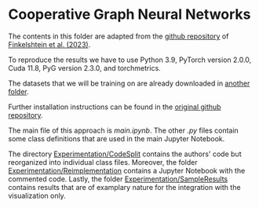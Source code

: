 # Cooperative Graph Neural Networks

The contents in this folder are adapted from the [github repository](https://github.com/benfinkelshtein/CoGNN/tree/main) of [Finkelshtein et al. (2023)](https://doi.org/10.48550/arXiv.2310.01267).

To reproduce the results we have to use Python 3.9, PyTorch version 2.0.0, Cuda 11.8, PyG version 2.3.0, and torchmetrics.

The datasets that we will be training on are already downloaded in [another folder](https://github.com/TobiasErbacher/gdl/tree/main/replication/data).

Further installation instructions can be found in the [original github repository](https://github.com/benfinkelshtein/CoGNN/tree/main).

The main file of this approach is _main.ipynb_. The other _.py_ files contain some class definitions that are used in the main Jupyter Notebook.

The directory [Experimentation/CodeSplit](https://github.com/TobiasErbacher/gdl/tree/main/CoGCN/Experimentation/CodeSplit) contains the authors' code but reorganized into individual class files. Moreover, the folder [Experimentation/Reimplementation](https://github.com/TobiasErbacher/gdl/tree/main/CoGCN/Experimentation/Reimplementation) contains a Jupyter Notebook with the commented code. Lastly, the folder [Experimentation/SampleResults](https://github.com/TobiasErbacher/gdl/tree/main/CoGCN/Experimentation/SampleResults) contains results that are of examplary nature for the integration with the visualization only.
